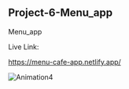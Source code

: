 ## Project-6-Menu_app
Menu_app

Live Link:

https://menu-cafe-app.netlify.app/


![Animation4](https://user-images.githubusercontent.com/94699375/202321174-3c9135ce-7f54-4ddf-af34-f6da77c23923.gif)
